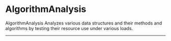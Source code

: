 AlgorithmAnalysis
==========

AlgorithmAnalysis Analyzes various data structures and their methods and algorithms by testing their resource use under various loads.

---------------
